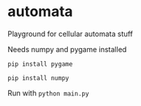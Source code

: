 # automata
Playground for cellular automata stuff

Needs numpy and pygame installed

``pip install pygame``

``pip install numpy``

Run with
``python main.py``
